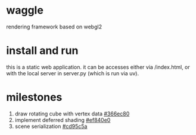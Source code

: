 # waggle
rendering framework based on webgl2

# install and run
this is a static web application. it can be accesses either via /index.html, or with the local server in server.py (which is run via uv).

# milestones
1. draw rotating cube with vertex data [#366ec80](https://github.com/slaide/waggle/tree/366ec804f1c94cbb850c10a818588260f3306f34)
2. implement deferred shading [#ef840e0](https://github.com/slaide/waggle/tree/ef840e0d8112817dd0bd7706f3ef9bb012d167f3)
3. scene serialization [#cd95c5a](https://github.com/slaide/waggle/tree/cd95c5a39782056aa00b5df7d4fe2a8cf39c28c2)
